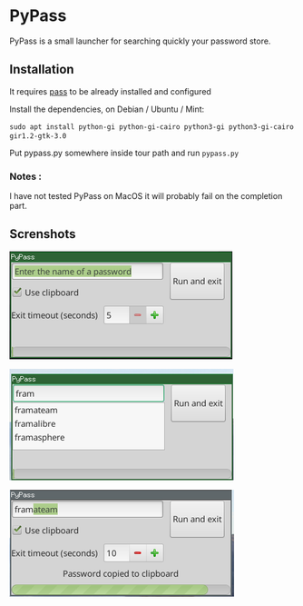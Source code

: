# PyPass

PyPass is a small launcher for searching quickly your password store.

## Installation

It requires [pass](https://www.passwordstore.org/) to be already installed and configured

Install the dependencies, on Debian / Ubuntu / Mint:

    sudo apt install python-gi python-gi-cairo python3-gi python3-gi-cairo gir1.2-gtk-3.0

Put pypass.py somewhere inside tour path and run `pypass.py`

### Notes :

I have not tested PyPass on MacOS it will probably fail on the completion part.

## Screnshots

![main](img/main.png)

![complete](img/complete.png)

![timeout](img/timeout.png)
